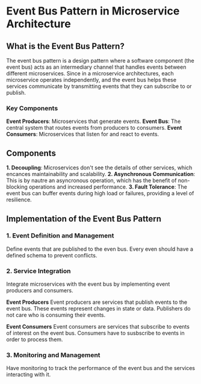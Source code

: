# Event Bus Pattern in Microservice Architecture 

## What is the Event Bus Pattern?

The event bus pattern is a design pattern where a software component (the event bus) acts as an intermediary channel that handles events between different microservices. Since in a microservice architectures, each microservice operates independently, and the event bus helps these services communicate by transmitting events that they can subscribe to or publish.

### Key Components
**Event Producers**: Microservices that generate events.
**Event Bus**: The central system that routes events from producers to consumers.
**Event Consumers**: Microservices that listen for and react to events.

## Components
**1. Decoupling**: Microservices don't see the details of other services, which encances maintainability and scalability.
**2. Asynchronous Communication**: This is by nautre an asyncronous operation, which has the benefit of non-blocking operations and increased performance.
**3. Fault Tolerance**: The event bus can buffer events during high load or failures, providing a level of resilience.

## Implementation of the Event Bus Pattern
### 1. Event Definition and Management
Define events that are published to the even bus. Every even should have a defined schema to prevent conflicts.

### 2. Service Integration
Integrate microservices with the event bus by implementing event producers and consumers. 

**Event Producers**
Event producers are services that publish events to the event bus. These events represent changes in state or data. Publishers do not care who is consuming their events.

**Event Consumers**
Event consumers are services that subscribe to events of interest on the event bus. Consumers have to susbscribe to events in order to process them.

### 3. Monitoring and Management
Have monitoring to track the performance of the event bus and the services interacting with it.